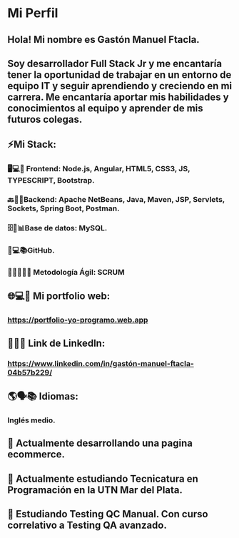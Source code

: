 # Mi Perfil
## Hola! Mi nombre es Gastón Manuel Ftacla.
## Soy desarrollador Full Stack Jr y me encantaría tener la oportunidad de trabajar en un entorno de equipo IT y seguir aprendiendo y creciendo en mi carrera. Me encantaría aportar mis habilidades y conocimientos al equipo y aprender de mis futuros colegas.

## ⚡Mi Stack: 

### 🖥️💻🎨 Frontend: Node.js, Angular, HTML5, CSS3, JS, TYPESCRIPT, Bootstrap. 

### 🔙🔧🤖Backend: Apache NetBeans, Java, Maven, JSP, Servlets, Sockets, Spring Boot, Postman.

### 🗄️💾📊Base de datos: MySQL.

### 🐙💻📚GitHub.

### 🏃‍♂️💨👨‍💻 Metodología Ágil: SCRUM

## 🌐💻👤 Mi portfolio web:

### https://portfolio-yo-programo.web.app

 ## 🔗👔💼 Link de Linkedln:
### https://www.linkedin.com/in/gastón-manuel-ftacla-04b57b229/


## 🌎🗣️📚 Idiomas:
### Inglés medio.

## 🔭 Actualmente desarrollando una pagina ecommerce.
## 🌱 Actualmente estudiando Tecnicatura en Programación en la UTN Mar del Plata. 
  ## 🌱 Estudiando Testing QC Manual. Con curso correlativo a Testing QA avanzado.
